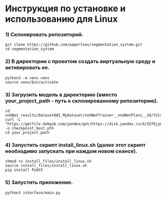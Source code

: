 
# Инструкция по установке и использованию для Linux

### 1) Склонировать репозиторий.
```
git clone https://github.com/aapertsev/segmentation_system.git
cd segmentation_system
```

### 2) В директории с проектом создать виртуальную среду и активировать ее.
```
python3 -m venv venv
source venv/bin/activate
```
### 3) Загрузить модель в директорию (вместо your_project_path - путь к склонированному репозиторию).

```
cd nnUNet_results/Dataset001_MyDataset/nnUNetTrainer__nnUNetPlans__2d/fold_4
curl -L "https://getfile.dokpub.com/yandex/get/https://disk.yandex.ru/d/IU7EjyQU11UVog" -o checkpoint_best.pth
cd your_project_path
```

### 4) Запустить скрипт install_linux.sh (далее этот скрипт необходимо запускать при каждом новом сеансе).
```
chmod +x install_files/install_linux.sh
source install_files/install_linux.sh
pip install PyQt5
```

### 5) Запустить приложение.
```
python3 interface/main.py 
```


